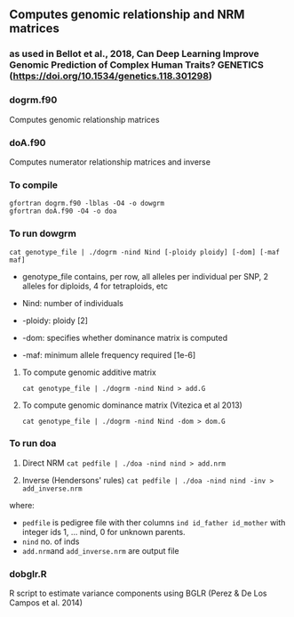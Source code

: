 ## Computes genomic relationship and NRM matrices 
### as used in Bellot et al., 2018, Can Deep Learning Improve Genomic Prediction of Complex Human Traits? GENETICS (https://doi.org/10.1534/genetics.118.301298)

### dogrm.f90
Computes genomic relationship matrices

### doA.f90
Computes numerator  relationship matrices and inverse

### To compile

```
gfortran dogrm.f90 -lblas -O4 -o dowgrm
gfortran doA.f90 -O4 -o doa
```

### To run dowgrm

   `cat genotype_file | ./dogrm -nind Nind [-ploidy ploidy] [-dom] [-maf maf]`

- genotype_file contains, per row, all alleles per individual per SNP, 2 alleles for diploids, 4 for tetraploids, etc
   
- Nind: number of individuals
   
- -ploidy: ploidy [2]
   
- -dom: specifies whether dominance matrix is computed
   
- -maf: minimum allele frequency required [1e-6]
   

1. To compute genomic additive matrix

   `cat genotype_file | ./dogrm -nind Nind > add.G`

2. To compute genomic dominance matrix (Vitezica et al 2013)

   `cat genotype_file | ./dogrm -nind Nind -dom > dom.G`
   
### To run doa

1. Direct NRM
   `cat pedfile | ./doa -nind nind > add.nrm`

2. Inverse (Hendersons' rules)
`cat pedfile | ./doa -nind nind -inv > add_inverse.nrm`

where:
* `pedfile` is pedigree file with ther columns `ind id_father id_mother` with integer ids 1, ... nind, 0 for unknown parents.
* `nind` no. of inds
* `add.nrm`and `add_inverse.nrm` are output file

### dobglr.R
R script to estimate variance components using BGLR (Perez & De Los Campos et al. 2014)
